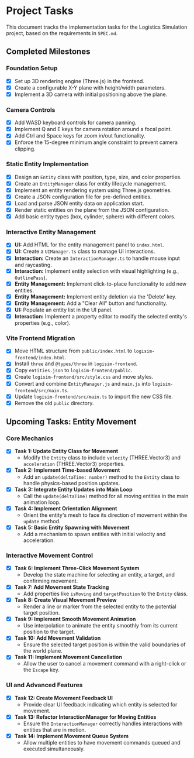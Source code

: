 # Project Tasks

This document tracks the implementation tasks for the Logistics Simulation project, based on the requirements in `SPEC.md`.

## Completed Milestones

### Foundation Setup
- [x] Set up 3D rendering engine (Three.js) in the frontend.
- [x] Create a configurable X-Y plane with height/width parameters.
- [x] Implement a 3D camera with initial positioning above the plane.

### Camera Controls
- [x] Add WASD keyboard controls for camera panning.
- [x] Implement Q and E keys for camera rotation around a focal point.
- [x] Add Ctrl and Space keys for zoom in/out functionality.
- [x] Enforce the 15-degree minimum angle constraint to prevent camera clipping.

### Static Entity Implementation
- [x] Design an `Entity` class with position, type, size, and color properties.
- [x] Create an `EntityManager` class for entity lifecycle management.
- [x] Implement an entity rendering system using Three.js geometries.
- [x] Create a JSON configuration file for pre-defined entities.
- [x] Load and parse JSON entity data on application start.
- [x] Render static entities on the plane from the JSON configuration.
- [x] Add basic entity types (box, cylinder, sphere) with different colors.

### Interactive Entity Management
- [x] **UI:** Add HTML for the entity management panel to `index.html`.
- [x] **UI:** Create a `UIManager.ts` class to manage UI interactions.
- [x] **Interaction:** Create an `InteractionManager.ts` to handle mouse input and raycasting.
- [x] **Interaction:** Implement entity selection with visual highlighting (e.g., `OutlinePass`).
- [x] **Entity Management:** Implement click-to-place functionality to add new entities.
- [x] **Entity Management:** Implement entity deletion via the 'Delete' key.
- [x] **Entity Management:** Add a "Clear All" button and functionality.
- [x] **UI:** Populate an entity list in the UI panel.
- [x] **Interaction:** Implement a property editor to modify the selected entity's properties (e.g., color).

### Vite Frontend Migration
- [x] Move HTML structure from `public/index.html` to `logisim-frontend/index.html`.
- [x] Install `three` and `@types/three` in `logisim-frontend`.
- [x] Copy `entities.json` to `logisim-frontend/public`.
- [x] Create `logisim-frontend/src/style.css` and move styles.
- [x] Convert and combine `EntityManager.js` and `main.js` into `logisim-frontend/src/main.ts`.
- [x] Update `logisim-frontend/src/main.ts` to import the new CSS file.
- [x] Remove the old `public` directory.

## Upcoming Tasks: Entity Movement

### Core Mechanics
- [x] **Task 1: Update Entity Class for Movement**
  - Modify the `Entity` class to include `velocity` (THREE.Vector3) and `acceleration` (THREE.Vector3) properties.
- [x] **Task 2: Implement Time-based Movement**
  - Add an `update(deltaTime: number)` method to the `Entity` class to handle physics-based position updates.
- [x] **Task 3: Integrate Entity Updates into Main Loop**
  - Call the `update(deltaTime)` method for all moving entities in the main animation loop.
- [x] **Task 4: Implement Orientation Alignment**
  - Orient the entity's mesh to face its direction of movement within the `update` method.
- [x] **Task 5: Basic Entity Spawning with Movement**
  - Add a mechanism to spawn entities with initial velocity and acceleration.

### Interactive Movement Control
- [x] **Task 6: Implement Three-Click Movement System**
  - Develop the state machine for selecting an entity, a target, and confirming movement.
- [x] **Task 7: Add Movement State Tracking**
  - Add properties like `isMoving` and `targetPosition` to the `Entity` class.
- [x] **Task 8: Create Visual Movement Preview**
  - Render a line or marker from the selected entity to the potential target position.
- [x] **Task 9: Implement Smooth Movement Animation**
  - Use interpolation to animate the entity smoothly from its current position to the target.
- [x] **Task 10: Add Movement Validation**
  - Ensure the selected target position is within the valid boundaries of the world plane.
- [x] **Task 11: Implement Movement Cancellation**
  - Allow the user to cancel a movement command with a right-click or the `Escape` key.

### UI and Advanced Features
- [x] **Task 12: Create Movement Feedback UI**
  - Provide clear UI feedback indicating which entity is selected for movement.
- [x] **Task 13: Refactor InteractionManager for Moving Entities**
  - Ensure the `InteractionManager` correctly handles interactions with entities that are in motion.
- [x] **Task 14: Implement Movement Queue System**
  - Allow multiple entities to have movement commands queued and executed simultaneously.